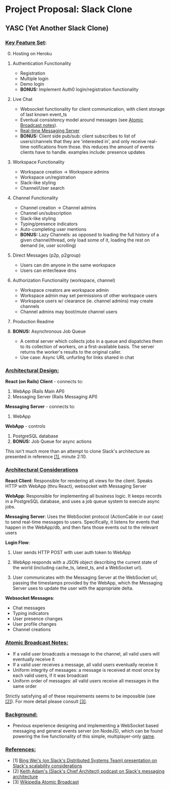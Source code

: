 # Project Proposal: Slack Clone

## YASC (Yet Another Slack Clone)

### <u>Key Feature Set</u>:

0. Hosting on Heroku

1. Authentication Functionality
	- Registration
	- Multiple login
	- Demo login
	- __BONUS:__ Implement Auth0 login/registration functionality

2. Live Chat
	- Websocket functionality for client communication, with client storage of last known event_ts
	- Eventual consistency model around messages (see [Atomic Broadcast notes](#atomic-broadcast-notes)).
	- [Real-time Messaging Server](#architectural-design)
	- __BONUS:__ Client side pub/sub: client subscribes to list of users/channels that they are 'interested in', and only receive real-time notifications from those. this reduces the amount of events clients have to handle. examples include: presence updates
  
3. Workspace Functionality
	- Workspace creation -> Workspace admins
	- Workspace un/registration
	- Slack-like styling
	- Channel/User search

4. Channel Functionality
	- Channel creation -> Channel admins
	- Channel un/subscription
	- Slack-like styling
	- Typing/presence indicators
	- Auto-completing user mentions
	- __BONUS:__ Lazy Channels: as opposed to loading the full history of a given channel/thread, only load some of it, loading the rest on demand (ie, user scrolling)

5. Direct Messages (p2p, p2group)
	- Users can dm anyone in the same workspace
	- Users can enter/leave dms

6. Authorization Functionality (workspace, channel)
	- Workspace creators are workspace admin
	- Workspace admin may set permissions of other workspace users
	- Workspace users w/ clearance (ie. channel admins) may create channels
	- Channel admins may boot/mute channel users

7. Production Readme

8. __BONUS:__ Asynchronous Job Queue
	- A central server which collects jobs in a queue and dispatches them to its collection of workers, on a first-available basis. The server returns the worker's results to the original caller.
	- Use case: Async URL unfurling for links shared in chat

### <u>Architectural Design:</u>

**React (on Rails) Client** - connects to:
1. WebApp (Rails Main API)
2. Messaging Server (Rails Messaging API)

**Messaging Server** - connects to:
1. WebApp

**WebApp** - controls
1. PostgreSQL database
2. __BONUS:__ Job Queue for async actions

This isn't much more than an attempt to clone Slack's architecture as presented in reference [[1]](https://www.infoq.com/presentations/slack-scalability/), minute 2:10. 

### <u>Architectural Considerations</u>

**React Client**: Responsible for rendering all views for the client. Speaks HTTP with WebApp (thru React), websocket with Messaging Server

**WebApp**: Responsible for implementing all business logic. It keeps records in a PostgreSQL database, and uses a job queue system to execute async jobs.

**Messaging Server**: Uses the WebSocket protocol (ActionCable in our case) to send real-time messages to users. Specifically, it listens for events that happen in the WebApp/db, and then fans those events out to the relevant users

**Login Flow**:
1. User sends HTTP POST with user auth token to WebApp

2. WebApp responds with a JSON object describing the current state of the world (including cache_ts, latest_ts, and a WebSocket url). 

3. User communicates with the Messaging Server at the WebSocket url, passing the timestamps provided by the WebApp, which the Messaging Server uses to update the user with the appropriate delta.

**Websocket Messages**:
- Chat messages
- Typing indicators
- User presence changes
- User profile changes
- Channel creations

### <u>Atomic Broadcast Notes:</u>
- If a valid user broadcasts a message to the channel, all valid users will eventually receive it
- If a valid user receives a message, all valid users eventually receive it
- Uniform integrity of messages: a message is received at most once by each valid users, if it was broadcast
- Uniform order of messages: all valid users receive all messages in the same order

Strictly satisfying all of these requirements seems to be impossible (see [[2]](https://softwareengineeringdaily.com/wp-content/uploads/2018/11/SED722-Slack-Architecture-2.0.pdf)). For more detail please consult [[3]](https://en.wikipedia.org/wiki/Atomic_broadcast). 

### <u>Background:</u>

- Previous experience designing and implementing a WebSocket based messaging and general events server (on NodeJS), which can be found powering the live functionality of this simple, multiplayer-only [game](http://la-pipoette.herokuapp.com/).

### <u>References:</u>
- [1] [Bing Wei's (on Slack's Distributed Systems Team) presentation on Slack's scalability considerations](https://www.infoq.com/presentations/slack-scalability/)
- [2] [Keith Adam's (Slack's Chief Architect) podcast on Slack's messaging architecture](https://softwareengineeringdaily.com/wp-content/uploads/2018/11/SED722-Slack-Architecture-2.0.pdf)
- [3] [Wikipedia Atomic Broadcast](https://en.wikipedia.org/wiki/Atomic_broadcast)